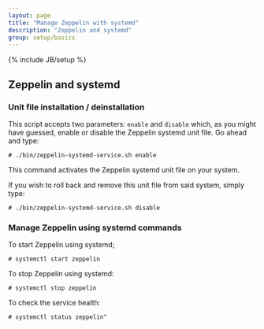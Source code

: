 ```yaml
---
layout: page
title: "Manage Zeppelin with systemd"
description: "Zeppelin and systemd"
group: setup/basics
---
```

<!--
Licensed under the Apache License, Version 2.0 (the "License");
you may not use this file except in compliance with the License.
You may obtain a copy of the License at

http://www.apache.org/licenses/LICENSE-2.0

Unless required by applicable law or agreed to in writing, software
distributed under the License is distributed on an "AS IS" BASIS,
WITHOUT WARRANTIES OR CONDITIONS OF ANY KIND, either express or implied.
See the License for the specific language governing permissions and
limitations under the License.
-->
{% include JB/setup %}

## Zeppelin and systemd

### Unit file installation / deinstallation

This script accepts two parameters: `enable` and `disable` which, as you might have guessed, enable or disable the Zeppelin systemd unit file. Go ahead and type:

```
# ./bin/zeppelin-systemd-service.sh enable
```

This command activates the Zeppelin systemd unit file on your system.

If you wish to roll back and remove this unit file from said system, simply type:
```
# ./bin/zeppelin-systemd-service.sh disable
```

### Manage Zeppelin using systemd commands

To start Zeppelin using systemd;
```
# systemctl start zeppelin
```

To stop Zeppelin using systemd:
```
# systemctl stop zeppelin
```

To check the service health:
```
# systemctl status zeppelin"
```
